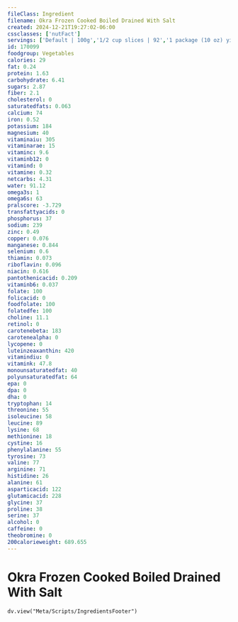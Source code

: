 ```yaml
---
fileClass: Ingredient
filename: Okra Frozen Cooked Boiled Drained With Salt
created: 2024-12-21T19:27:02-06:00
cssclasses: ['nutFact']
servings: ['Default | 100g','1/2 cup slices | 92','1 package (10 oz) yields | 255']
id: 170099
foodgroup: Vegetables
calories: 29
fat: 0.24
protein: 1.63
carbohydrate: 6.41
sugars: 2.87
fiber: 2.1
cholesterol: 0
saturatedfats: 0.063
calcium: 74
iron: 0.52
potassium: 184
magnesium: 40
vitaminaiu: 305
vitaminarae: 15
vitaminc: 9.6
vitaminb12: 0
vitamind: 0
vitamine: 0.32
netcarbs: 4.31
water: 91.12
omega3s: 1
omega6s: 63
pralscore: -3.729
transfattyacids: 0
phosphorus: 37
sodium: 239
zinc: 0.49
copper: 0.076
manganese: 0.844
selenium: 0.6
thiamin: 0.073
riboflavin: 0.096
niacin: 0.616
pantothenicacid: 0.209
vitaminb6: 0.037
folate: 100
folicacid: 0
foodfolate: 100
folatedfe: 100
choline: 11.1
retinol: 0
carotenebeta: 183
carotenealpha: 0
lycopene: 0
luteinzeaxanthin: 420
vitamindiu: 0
vitamink: 47.8
monounsaturatedfat: 40
polyunsaturatedfat: 64
epa: 0
dpa: 0
dha: 0
tryptophan: 14
threonine: 55
isoleucine: 58
leucine: 89
lysine: 68
methionine: 18
cystine: 16
phenylalanine: 55
tyrosine: 73
valine: 77
arginine: 71
histidine: 26
alanine: 61
asparticacid: 122
glutamicacid: 228
glycine: 37
proline: 38
serine: 37
alcohol: 0
caffeine: 0
theobromine: 0
200calorieweight: 689.655
---
```


# Okra Frozen Cooked Boiled Drained With Salt

```dataviewjs
dv.view("Meta/Scripts/IngredientsFooter")
```